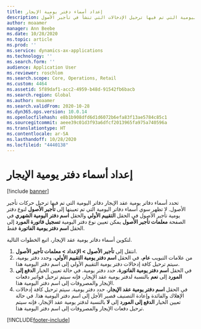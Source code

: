 ```yaml
---
title: إعداد أسماء دفتر يومية الإيجار
description: يوضح هذا الموضوع كيفية تحديد أسماء دفتر يومية عقد الإيجار. تحدد أسماء دفاتر يومية عقد الإيجار دفاتر اليومية التي تم فيها ترحيل الإدخالات التي تنشأ في تأجير الأصول.
author: moaamer
manager: Ann Beebe
ms.date: 10/28/2020
ms.topic: article
ms.prod: ''
ms.service: dynamics-ax-applications
ms.technology: ''
ms.search.form: ''
audience: Application User
ms.reviewer: roschlom
ms.search.scope: Core, Operations, Retail
ms.custom: 4464
ms.assetid: 5f89daf1-acc2-4959-b48d-91542fb6bacb
ms.search.region: Global
ms.author: moaamer
ms.search.validFrom: 2020-10-28
ms.dyn365.ops.version: 10.0.14
ms.openlocfilehash: e8b1b908dfd6d1d6072b6efa83f13ae5784c85c1
ms.sourcegitcommit: aeee39c01d3f93a6dfcf2013965fa975a740596a
ms.translationtype: HT
ms.contentlocale: ar-SA
ms.lasthandoff: 10/28/2020
ms.locfileid: "4440138"
---
```

# <a name="set-up-lease-journal-names"></a>إعداد أسماء دفتر يومية الإيجار

[!include [banner](../includes/banner.md)]

تحدد أسماء دفاتر يومية عقد الإيجار دفاتر اليومية التي تم فيها ترحيل حركات تأجير الأصول. لا تظهر سوي أسماء دفاتر اليومية التي تم تعيينها إلى **تأجير الأصول** لنوع دفتر يومية تأجير الأصول في الحقل **التقييم الأولي** والحقل **اسم دفتر اليومية الشهري** في الصفحة **معلمات تأجير الأصول** يمكن تعيين نوع دفتر اليومية **تسجيل فاتورة المورد** إلى الحقل **اسم دفتر يومية الفاتورة** فقط.

لتكوين أسماء دفاتر يومية عقد الإيجار، اتبع الخطوات التالية.

1. انتقل إلى **تأجير الأصول‬ \> الإعداد‬ \> معلمات تأجير الأصول**.
2. من علامات التبويب **عام**، في الحقل **اسم دفتر يومية التقييم الأولي**، وحدد دفتر يومية. سيتم ترحيل كافة إدخالات دفتر يومية التقييم الأولي إلى اسم دفتر اليومية هذا.
3. في الحقل **اسم دفتر يومية الفاتورة**، حدد دفتر يومية. في حالة تعيين الخيار **الدفع إلى المورد** إلى **نعم** بالنسبة لدفتر يومية عقد الإيجار، فإنه سيتم ترحيل فواتير دفعات الإيجار والمصروفات إلى اسم دفتر اليومية هذا.
4. في الحقل **اسم دفتر يومية عقد الإيجار**، حدد دفتر يومية. سيتم ترحيل كافة إدخالات الإهلاك والفائدة وإعادة التصنيف قصير الأجل إلى اسم دفتر اليومية هذا. في حالة تعيين الخيار **الدفع إلى المورد** إلى **لا** بالنسبة لدفتر يومية عقد الإيجار، فإنه سيتم ترحيل دفعات الإيجار والمصروفات إلى اسم دفتر اليومية هذا.


[!INCLUDE[footer-include](../../includes/footer-banner.md)]